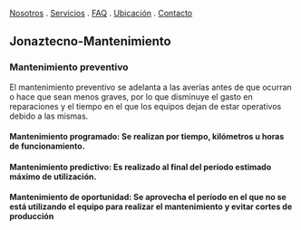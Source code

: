 [Nosotros](./nosotros.md) . [Servicios](./servicios.md) . [FAQ](FAQ.md) . [Ubicación](ubicacion.md) . [Contacto](./contacto.md)

## Jonaztecno-Mantenimiento

### Mantenimiento preventivo

El mantenimiento preventivo se adelanta a las averías antes de que ocurran o hace que sean menos graves, por lo que disminuye el gasto en reparaciones y el tiempo en el que los equipos dejan de estar operativos debido a las mismas. 

#### Mantenimiento programado: Se realizan por tiempo, kilómetros u horas de funcionamiento. 
#### Mantenimiento predictivo: Es realizado al final del período estimado máximo de utilización.
#### Mantenimiento de oportunidad: Se aprovecha el período en el que no se está utilizando el equipo para realizar el mantenimiento y evitar cortes de producción

